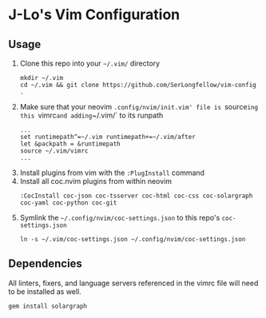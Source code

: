 # J-Lo's Vim Configuration
## Usage
1. Clone this repo into your `~/.vim/` directory
    ```
    mkdir ~/.vim
    cd ~/.vim && git clone https://github.com/SerLongfellow/vim-config .
    ```
1. Make sure that your neovim `.config/nvim/init.vim' file is `source`ing this `vimrc` and adding `~/.vim/` to its runpath
    ```
    ...
    set runtimepath^=~/.vim runtimepath+=~/.vim/after
    let &packpath = &runtimepath
    source ~/.vim/vimrc
    ...
    ```
1. Install plugins from vim with the `:PlugInstall` command
1. Install all coc.nvim plugins from within neovim
    ```
    :CocInstall coc-json coc-tsserver coc-html coc-css coc-solargraph coc-yaml coc-python coc-git
    ```
1. Symlink the `~/.config/nvim/coc-settings.json` to this repo's `coc-settings.json`
    ```
    ln -s ~/.vim/coc-settings.json ~/.config/nvim/coc-settings.json 
    ```

## Dependencies
All linters, fixers, and language servers referenced in the vimrc file will need to be installed as well.
```
gem install solargraph
```


